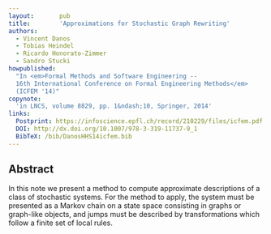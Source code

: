 ```yaml
---
layout:       pub
title:        'Approximations for Stochastic Graph Rewriting'
authors:
  - Vincent Danos
  - Tobias Heindel
  - Ricardo Honorato-Zimmer
  - Sandro Stucki
howpublished:
  "In <em>Formal Methods and Software Engineering --
  16th International Conference on Formal Engineering Methods</em>
  (ICFEM '14)"
copynote:
  'in LNCS, volume 8829, pp. 1&ndash;10, Springer, 2014'
links:
  Postprint: https://infoscience.epfl.ch/record/210229/files/icfem.pdf
  DOI: http://dx.doi.org/10.1007/978-3-319-11737-9_1
  BibTeX: /bib/DanosHHS14icfem.bib
---
```


## Abstract

In this note we present a method to compute approximate descriptions
of a class of stochastic systems.  For the method to apply, the system
must be presented as a Markov chain on a state space consisting in
graphs or graph-like objects, and jumps must be described by
transformations which follow a finite set of local rules.
